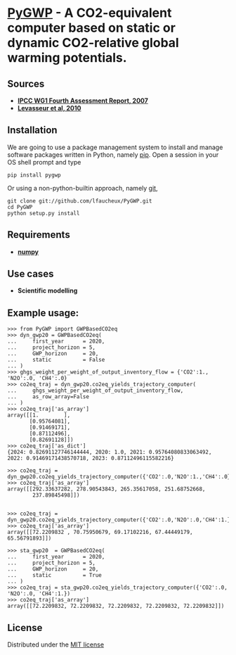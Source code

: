 # [PyGWP](https://github.com/lfaucheux/PyGWP) - A **CO2-equivalent computer** based on static or dynamic CO2-relative global warming potentials.

## Sources 
- **[IPCC WG1 Fourth Assessment Report, 2007](https://www.ipcc.ch/publications_and_data/ar4/wg1/en/ch2s2-10-2.html)**
- **[Levasseur et al, 2010](http://pubs.acs.org/doi/abs/10.1021/es9030003)**

## Installation

We are going to use a package management system to install and manage software packages written in Python, namely [pip](https://en.wikipedia.org/wiki/Pip_(package_manager)). Open a session in your OS shell prompt and type

    pip install pygwp

Or using a non-python-builtin approach, namely [git](https://git-scm.com/downloads),

    git clone git://github.com/lfaucheux/PyGWP.git
    cd PyGWP
    python setup.py install

## Requirements

- **[numpy](http://www.numpy.org/)**

## Use cases

- **Scientific modelling**

## Example usage:

    >>> from PyGWP import GWPBasedCO2eq
    >>> dyn_gwp20 = GWPBasedCO2eq(
    ...     first_year      = 2020,
    ...     project_horizon = 5,
    ...     GWP_horizon     = 20,
    ...     static          = False
    ... )
    >>> ghgs_weight_per_weight_of_output_inventory_flow = {'CO2':1., 'N2O':.0, 'CH4':.0}
    >>> co2eq_traj = dyn_gwp20.co2eq_yields_trajectory_computer(
    ...     ghgs_weight_per_weight_of_output_inventory_flow,
    ...     as_row_array=False
    ... )
    >>> co2eq_traj['as_array']
    array([[1.        ],
           [0.95764081],
           [0.91469171],
           [0.87112496],
           [0.82691128]])
    >>> co2eq_traj['as_dict']
    {2024: 0.82691127746144444, 2020: 1.0, 2021: 0.95764080833063492, 2022: 0.91469171438570718, 2023: 0.87112496115582216}

    >>> co2eq_traj = dyn_gwp20.co2eq_yields_trajectory_computer({'CO2':.0,'N2O':1.,'CH4':.0})
    >>> co2eq_traj['as_array']
    array([[292.33637282, 278.90543843, 265.35617058, 251.68752668,
            237.89845498]])


    >>> co2eq_traj = dyn_gwp20.co2eq_yields_trajectory_computer({'CO2':.0,'N2O':.0,'CH4':1.})
    >>> co2eq_traj['as_array']
    array([[72.2209832 , 70.75950679, 69.17102216, 67.44449179, 65.56791893]])

    >>> sta_gwp20  = GWPBasedCO2eq(
    ...     first_year      = 2020,
    ...     project_horizon = 5,
    ...     GWP_horizon     = 20,
    ...     static          = True
    ... )                                           
    >>> co2eq_traj = sta_gwp20.co2eq_yields_trajectory_computer({'CO2':.0, 'N2O':.0, 'CH4':1.})
    >>> co2eq_traj['as_array']
    array([[72.2209832, 72.2209832, 72.2209832, 72.2209832, 72.2209832]])


## License
Distributed under the [MIT license](https://opensource.org/licenses/MIT)
